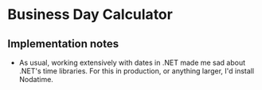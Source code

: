 # Business Day Calculator

## Implementation notes

* As usual, working extensively with dates in .NET made me sad about .NET's time libraries. For this in production, or anything larger, I'd install Nodatime.
